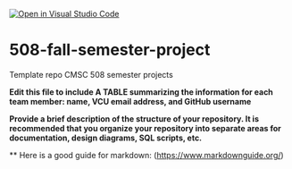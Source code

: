 [![Open in Visual Studio Code](https://classroom.github.com/assets/open-in-vscode-c66648af7eb3fe8bc4f294546bfd86ef473780cde1dea487d3c4ff354943c9ae.svg)](https://classroom.github.com/online_ide?assignment_repo_id=8914455&assignment_repo_type=AssignmentRepo)
# 508-fall-semester-project
Template repo CMSC 508 semester projects

**Edit this file to include A TABLE summarizing the information for each team member: name, VCU email address, and GitHub username**

**Provide a brief description of the structure of your repository. It is recommended that you organize your repository into separate areas for documentation, design diagrams, SQL scripts, etc.**

** Here is a good guide for markdown: (https://www.markdownguide.org/)
